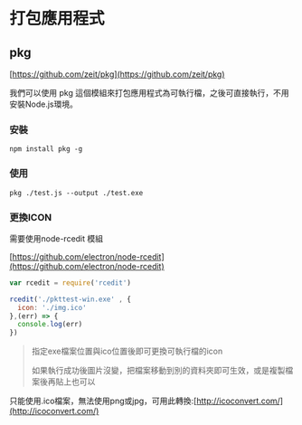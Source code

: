 # 打包應用程式

## pkg

[https://github.com/zeit/pkg](https://github.com/zeit/pkg)

我們可以使用 pkg 這個模組來打包應用程式為可執行檔，之後可直接執行，不用安裝Node.js環境。

### 安裝

```text
npm install pkg -g
```

### 使用

```text
pkg ./test.js --output ./test.exe
```

### 更換ICON

需要使用node-rcedit 模組

[https://github.com/electron/node-rcedit](https://github.com/electron/node-rcedit)

```javascript
var rcedit = require('rcedit')

rcedit('./pkttest-win.exe' , {
  icon: './img.ico'
},(err) => {
  console.log(err)
})
```

> 指定exe檔案位置與ico位置後即可更換可執行檔的icon
>
> 如果執行成功後圖片沒變，把檔案移動到別的資料夾即可生效，或是複製檔案後再貼上也可以

只能使用.ico檔案，無法使用png或jpg，可用此轉換:[http://icoconvert.com/](http://icoconvert.com/)

